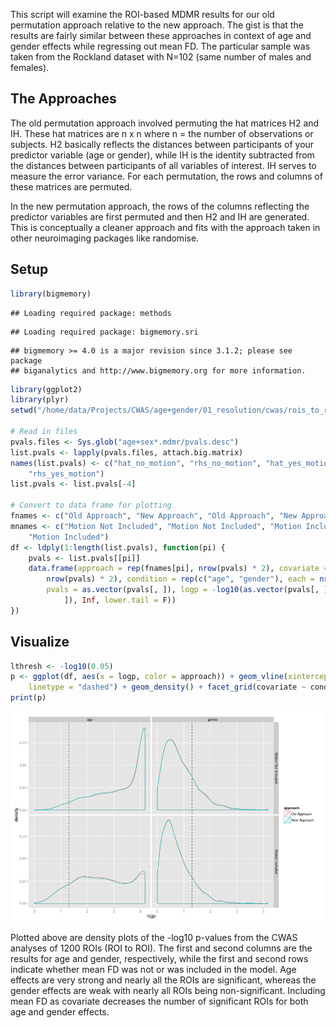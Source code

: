 This script will examine the ROI-based MDMR results for our old permutation approach relative to the new approach. The gist is that the results are fairly similar between these approaches in context of age and gender effects while regressing out mean FD. The particular sample was taken from the Rockland dataset with N=102 (same number of males and females).

## The Approaches

The old permutation approach involved permuting the hat matrices H2 and IH. These hat matrices are n x n where n = the number of observations or subjects. H2 basically reflects the distances between participants of your predictor variable (age or gender), while IH is the identity subtracted from the distances between participants of all variables of interest. IH serves to measure the error variance. For each permutation, the rows and columns of these matrices are permuted.

In the new permutation approach, the rows of the columns reflecting the predictor variables are first permuted and then H2 and IH are generated. This is conceptually a cleaner approach and fits with the approach taken in other neuroimaging packages like randomise. 

## Setup


```r
library(bigmemory)
```

```
## Loading required package: methods
```

```
## Loading required package: bigmemory.sri
```

```
## bigmemory >= 4.0 is a major revision since 3.1.2; please see package
## biganalytics and http://www.bigmemory.org for more information.
```

```r
library(ggplot2)
library(plyr)
setwd("/home/data/Projects/CWAS/age+gender/01_resolution/cwas/rois_to_rois_k1600")

# Read in files
pvals.files <- Sys.glob("age+sex*.mdmr/pvals.desc")
list.pvals <- lapply(pvals.files, attach.big.matrix)
names(list.pvals) <- c("hat_no_motion", "rhs_no_motion", "hat_yes_motion", "garbage", 
    "rhs_yes_motion")
list.pvals <- list.pvals[-4]

# Convert to data frame for plotting
fnames <- c("Old Approach", "New Approach", "Old Approach", "New Approach")
mnames <- c("Motion Not Included", "Motion Not Included", "Motion Included", 
    "Motion Included")
df <- ldply(1:length(list.pvals), function(pi) {
    pvals <- list.pvals[[pi]]
    data.frame(approach = rep(fnames[pi], nrow(pvals) * 2), covariate = rep(mnames[pi], 
        nrow(pvals) * 2), condition = rep(c("age", "gender"), each = nrow(pvals)), 
        pvals = as.vector(pvals[, ]), logp = -log10(as.vector(pvals[, ])), zstats = qt(as.vector(pvals[, 
            ]), Inf, lower.tail = F))
})
```


## Visualize


```r
lthresh <- -log10(0.05)
p <- ggplot(df, aes(x = logp, color = approach)) + geom_vline(xintercept = lthresh, 
    linetype = "dashed") + geom_density() + facet_grid(covariate ~ condition)
print(p)
```

![plot of chunk unnamed-chunk-2](figure/unnamed-chunk-2.png) 


Plotted above are density plots of the -log10 p-values from the CWAS analyses of 1200 ROIs (ROI to ROI). The first and second columns are the results for age and gender, respectively, while the first and second rows indicate whether mean FD was not or was included in the model. Age effects are very strong and nearly all the ROIs are significant, whereas the gender effects are weak with nearly all ROIs being non-significant. Including mean FD as covariate decreases the number of significant ROIs for both age and gender effects.
